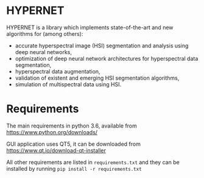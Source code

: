 # HYPERNET

HYPERNET is a library which implements state-of-the-art and new algorithms for (among others):

* accurate hyperspectral image (HSI) segmentation and analysis using deep neural networks,
* optimization of deep neural network architectures for hyperspectral data segmentation,
* hyperspectral data augmentation,
* validation of existent and emerging HSI segmentation algorithms,
* simulation of multispectral data using HSI.

# Requirements

The main requirements in python 3.6, available from https://www.python.org/downloads/

GUI application uses QT5, it can be downloaded from https://www.qt.io/download-qt-installer

All other requirements are listed in `requirements.txt` and they can be installed by running `pip install -r requirements.txt`
